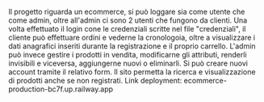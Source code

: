 Il progetto riguarda un ecommerce, si può loggare sia come utente che come admin, oltre all'admin ci sono 2 utenti che fungono da clienti. 
Una volta effettuato il login cone le credenziali scritte nel file "credenziali", il cliente può effettuare ordini e vederne la cronologoia, oltre a visualizzare i dati anagrafici inseriti durante la registrazione e il proprio carrello.
L'admin può invece gestire i prodotti in vendita, modificarne gli attributi, renderli invisibili e viceversa, aggiungerne nuovi o eliminarli.
Si può creare nuovi account tramite il relativo form.
Il sito permetta la ricerca e visualizzazione di prodotti anche se non registrati.
Link deployment: ecommerce-production-bc7f.up.railway.app